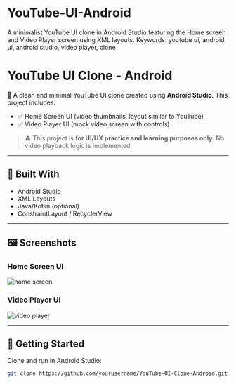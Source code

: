 # YouTube-UI-Android
A minimalist YouTube UI clone in Android Studio featuring the Home screen and Video Player screen using XML layouts.  Keywords: youtube ui, android ui, android studio, video player, clone
# YouTube UI Clone - Android

🎯 A clean and minimal YouTube UI clone created using **Android Studio**. This project includes:

- ✅ Home Screen UI (video thumbnails, layout similar to YouTube)
- ✅ Video Player UI (mock video screen with controls)

> ⚠️ This project is **for UI/UX practice and learning purposes only**. No video playback logic is implemented.

---

## 🔧 Built With
- Android Studio
- XML Layouts
- Java/Kotlin (optional)
- ConstraintLayout / RecyclerView

---

## 🖼️ Screenshots

### Home Screen UI
![home screen](https://your-image-link.com/home.png)

### Video Player UI
![video player](https://your-image-link.com/player.png)

---

## 🚀 Getting Started

Clone and run in Android Studio:

```bash
git clone https://github.com/yourusername/YouTube-UI-Clone-Android.git
